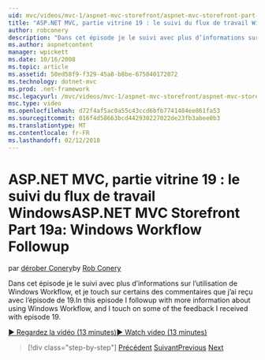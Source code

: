 ```yaml
---
uid: mvc/videos/mvc-1/aspnet-mvc-storefront/aspnet-mvc-storefront-part-19a-windows-workflow-followup
title: "ASP.NET MVC, partie vitrine 19 : le suivi du flux de travail Windows | Documents Microsoft"
author: robconery
description: "Dans cet épisode je le suivi avec plus d’informations sur l’utilisation de Windows Workflow, et je touch sur certains des commentaires que j’ai reçu avec l’épisode de 19."
ms.author: aspnetcontent
manager: wpickett
ms.date: 10/16/2008
ms.topic: article
ms.assetid: 50ed58f9-f329-45a8-b8be-675040172072
ms.technology: dotnet-mvc
ms.prod: .net-framework
msc.legacyurl: /mvc/videos/mvc-1/aspnet-mvc-storefront/aspnet-mvc-storefront-part-19a-windows-workflow-followup
msc.type: video
ms.openlocfilehash: d72f4af5ac0a55c43ccd6bfb7741484ee861fa53
ms.sourcegitcommit: 016f4d58663bcd442930227022de23fb3abee0b3
ms.translationtype: MT
ms.contentlocale: fr-FR
ms.lasthandoff: 02/12/2018
---
```

<a name="aspnet-mvc-storefront-part-19a-windows-workflow-followup"></a><span data-ttu-id="c6b07-103">ASP.NET MVC, partie vitrine 19 : le suivi du flux de travail Windows</span><span class="sxs-lookup"><span data-stu-id="c6b07-103">ASP.NET MVC Storefront Part 19a: Windows Workflow Followup</span></span>
====================
<span data-ttu-id="c6b07-104">par [dérober Conery](https://github.com/robconery)</span><span class="sxs-lookup"><span data-stu-id="c6b07-104">by [Rob Conery](https://github.com/robconery)</span></span>

<span data-ttu-id="c6b07-105">Dans cet épisode je le suivi avec plus d’informations sur l’utilisation de Windows Workflow, et je touch sur certains des commentaires que j’ai reçu avec l’épisode de 19.</span><span class="sxs-lookup"><span data-stu-id="c6b07-105">In this episode I followup with more information about using Windows Workflow, and I touch on some of the feedback I received with episode 19.</span></span>

[<span data-ttu-id="c6b07-106">&#9654; Regardez la vidéo (13 minutes)</span><span class="sxs-lookup"><span data-stu-id="c6b07-106">&#9654; Watch video (13 minutes)</span></span>](https://channel9.msdn.com/Blogs/ASP-NET-Site-Videos/aspnet-mvc-storefront-part-19a-windows-workflow-followup)

>[!div class="step-by-step"]
<span data-ttu-id="c6b07-107">[Précédent](aspnet-mvc-storefront-part-19-processing-orders-with-windows-workflow.md)
[Suivant](aspnet-mvc-storefront-part-20-logging.md)</span><span class="sxs-lookup"><span data-stu-id="c6b07-107">[Previous](aspnet-mvc-storefront-part-19-processing-orders-with-windows-workflow.md)
[Next](aspnet-mvc-storefront-part-20-logging.md)</span></span>
